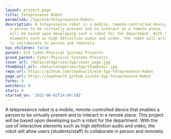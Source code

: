 ```yaml
---
layout: project_page
title: Telepresence Robot
permalink: /3yp/e14/Telepresence-Robot/
description: A telepresence robot is a mobile, remote-controlled device that enables
  a person to be virtually present and to interact in a remote place. This project
  will be based upon developing such a robot for the department. With the use of interactive
  elements such as high definition audio and video, the robot will allow users (students/staff)
  to collaborate in person and remotely.
has_children: false
parent: E14 Cyber-Physical Systems Projects
grand_parent: Cyber-Physical Systems Projects
cover_url: /data/categories/3yp/cover_page.jpg
thumbnail_url: /data/categories/3yp/thumbnail.jpg
repo_url: https://github.com/cepdnaclk/e14-3yp-Telepresence-Robot
page_url: https://cepdnaclk.github.io/e14-3yp-Telepresence-Robot
forks: 0
watchers: 0
stars: 0
started_on: '2021-06-02T14:09:10Z'
---
```


A telepresence robot is a mobile, remote-controlled device that enables a person to be virtually present and to interact in a remote place. This project will be based upon developing such a robot for the department. With the use of interactive elements such as high definition audio and video, the robot will allow users (students/staff) to collaborate in person and remotely.